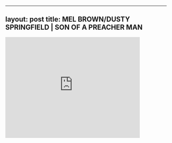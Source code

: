 

---
layout: post
title: MEL BROWN/DUSTY SPRINGFIELD | SON OF A PREACHER MAN
---


<div class="output"><iframe width="420" height="315" src="http://www.youtube.com/embed/BEHuxgURahk" frameborder="0" allowfullscreen></iframe></div>

